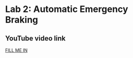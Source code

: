 # Lab 2: Automatic Emergency Braking

## YouTube video link
[FILL ME IN](https://youtu.be/ZeB4ZUuDO8I)
